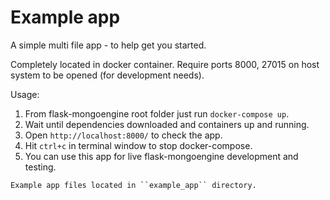 # Example app

A simple multi file app - to help get you started.

Completely located in docker container. Require ports 8000, 27015 on host
system to be opened (for development needs).

Usage:

1. From flask-mongoengine root folder just run `docker-compose up`.
2. Wait until dependencies downloaded and containers up and running.
3. Open `http://localhost:8000/` to check the app.
4. Hit `ctrl+c` in terminal window to stop docker-compose.
5. You can use this app for live flask-mongoengine development and testing.

```{note}
Example app files located in ``example_app`` directory.
```
